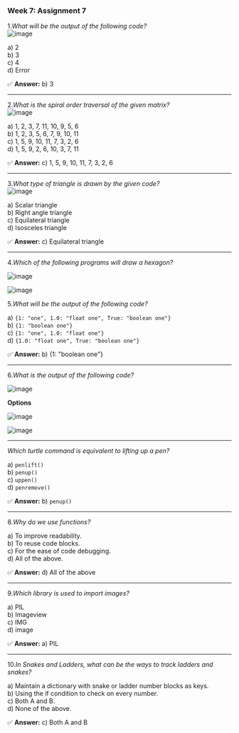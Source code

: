 ### **Week 7: Assignment 7**  

1.*What will be the output of the following code?*  
![image](https://github.com/user-attachments/assets/c43dc4ee-c957-41c3-886a-db8c4484174f)  

a) 2  
b) 3  
c) 4  
d) Error  

✅ **Answer:** b) 3  

---

2.*What is the spiral order traversal of the given matrix?*  
![image](https://github.com/user-attachments/assets/c90ba2f2-2806-45ec-9db4-cda67d70e0d4)  

a) 1, 2, 3, 7, 11, 10, 9, 5, 6  
b) 1, 2, 3, 5, 6, 7, 9, 10, 11  
c) 1, 5, 9, 10, 11, 7, 3, 2, 6  
d) 1, 5, 9, 2, 6, 10, 3, 7, 11  

✅ **Answer:** c) 1, 5, 9, 10, 11, 7, 3, 2, 6  

---

3.*What type of triangle is drawn by the given code?*  
![image](https://github.com/user-attachments/assets/05a23d6e-8c63-446e-9f3c-1eec7a80820c)  

a) Scalar triangle  
b) Right angle triangle  
c) Equilateral triangle  
d) Isosceles triangle  

✅ **Answer:** c) Equilateral triangle 

---

4.*Which of the following programs will draw a hexagon?*  

![image](https://github.com/user-attachments/assets/658ea90a-9f11-4d29-baaf-4616f107dba6)

![image](https://github.com/user-attachments/assets/c655cc7c-e704-4e75-94b0-15b6145ff73c)

5.*What will be the output of the following code?*  

a) `{1: "one", 1.0: "float one", True: "boolean one"}`  
b) `{1: "boolean one"}`  
c) `{1: "one", 1.0: "float one"}`  
d) `{1.0: "float one", True: "boolean one"}`  


✅ **Answer:** b) {1: "boolean one"} 

---

6.*What is the output of the following code?*  

![image](https://github.com/user-attachments/assets/b563f62f-4cc1-49e0-8e69-a7d6b328dcd0)

**Options**

![image](https://github.com/user-attachments/assets/d36eb79a-e9b9-4805-8e9f-a1115b20eeaf)

![image](https://github.com/user-attachments/assets/bda2d29d-181f-483d-b466-b5e5a4c2b70b)

---

*Which turtle command is equivalent to lifting up a pen?*  

a) `penlift()`  
b) `penup()`  
c) `uppen()`  
d) `penremove()`  

✅ **Answer:** b) `penup()`

---

8.*Why do we use functions?*  

a) To improve readability.  
b) To reuse code blocks.  
c) For the ease of code debugging.  
d) All of the above.  

✅ **Answer:** d) All of the above

---

9.*Which library is used to import images?*  

a) PIL  
b) Imageview  
c) IMG  
d) image  

✅ **Answer:** a) PIL 

---

10.*In Snakes and Ladders, what can be the ways to track ladders and snakes?*  

a) Maintain a dictionary with snake or ladder number blocks as keys.  
b) Using the if condition to check on every number.  
c) Both A and B.  
d) None of the above.  

✅ **Answer:** c) Both A and B 
